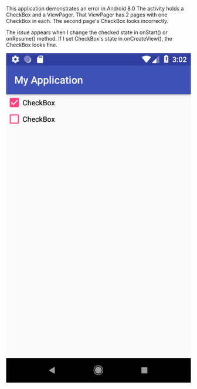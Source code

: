 ﻿This application demonstrates an error in Android 8.0
The activity holds a CheckBox and a ViewPager. That ViewPager has 2 pages with one CheckBox in each.
The second page's CheckBox looks incorrectly.

The issue appears when I change the checked state in onStart() or onResume() method.
If I set CheckBox's state in  onCreateView(), the CheckBox looks fine.

![The both CheckBoxes are checked](https://github.com/IvanKovalchuk/Android8Error/blob/master/device-2018-08-02-150257.png)


